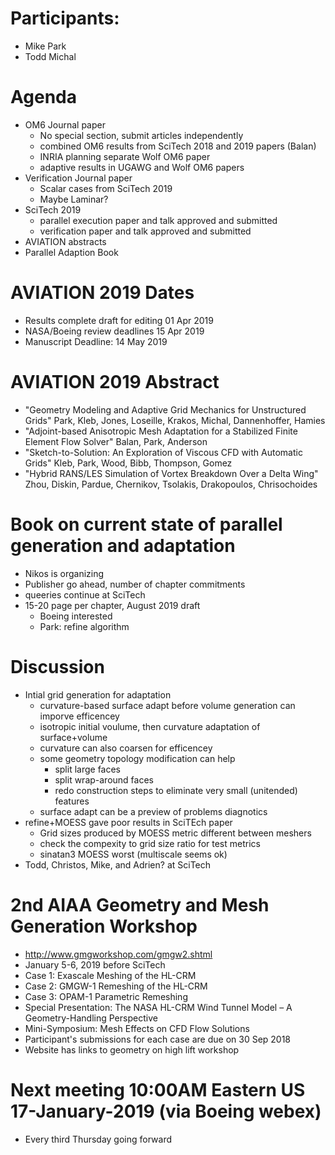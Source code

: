 
# Participants:
 - Mike Park
 - Todd Michal

# Agenda
- OM6 Journal paper
  - No special section, submit articles independently
  - combined OM6 results from SciTech 2018 and 2019 papers (Balan)
  - INRIA planning separate Wolf OM6 paper
  - adaptive results in UGAWG and Wolf OM6 papers
- Verification Journal paper
  - Scalar cases from SciTech 2019
  - Maybe Laminar?
- SciTech 2019
  - parallel execution paper and talk approved and submitted
  - verification paper and talk approved and submitted
- AVIATION abstracts
- Parallel Adaption Book

# AVIATION 2019 Dates
- Results complete draft for editing 01 Apr 2019
- NASA/Boeing review deadlines 15 Apr 2019
- Manuscript Deadline: 14 May 2019

# AVIATION 2019 Abstract
 - "Geometry Modeling and Adaptive Grid Mechanics for Unstructured Grids" Park, Kleb, Jones, Loseille, Krakos, Michal, Dannenhoffer, Hamies
 - "Adjoint-based Anisotropic Mesh Adaptation for a Stabilized Finite Element Flow Solver" Balan, Park, Anderson
 - "Sketch-to-Solution: An Exploration of Viscous CFD with Automatic Grids" Kleb, Park, Wood, Bibb, Thompson, Gomez
 - "Hybrid RANS/LES Simulation of Vortex Breakdown Over a Delta Wing" Zhou, Diskin, Pardue, Chernikov, Tsolakis, Drakopoulos, Chrisochoides

# Book on current state of parallel generation and adaptation
- Nikos is organizing
- Publisher go ahead, number of chapter commitments
- queeries continue at SciTech
- 15-20 page per chapter, August 2019 draft 
  - Boeing interested
  - Park: refine algorithm

# Discussion
- Intial grid generation for adaptation
  - curvature-based surface adapt before volume generation can imporve efficencey
  - isotropic initial voulume, then curvature adaptation of surface+volume
  - curvature can also coarsen for efficencey
  - some geometry topology modification can help
    - split large faces
    - split wrap-around faces
    - redo construction steps to eliminate very small (unitended) features
  - surface adapt can be a preview of problems diagnotics
- refine+MOESS gave poor results in SciTEch paper
  - Grid sizes produced by MOESS metric different between meshers
  - check the compexity to grid size ratio for test metrics
  - sinatan3 MOESS worst (multiscale seems ok)
- Todd, Christos, Mike, and Adrien? at SciTech

# 2nd AIAA Geometry and Mesh Generation Workshop
 - http://www.gmgworkshop.com/gmgw2.shtml
 - January 5-6, 2019 before SciTech
 - Case 1: Exascale Meshing of the HL-CRM
 - Case 2: GMGW-1 Remeshing of the HL-CRM
 - Case 3: OPAM-1 Parametric Remeshing
 - Special Presentation: The NASA HL-CRM Wind Tunnel Model – A Geometry-Handling Perspective
 - Mini-Symposium: Mesh Effects on CFD Flow Solutions
 - Participant's submissions for each case are due on 30 Sep 2018
 - Website has links to geometry on high lift workshop

# Next meeting 10:00AM Eastern US 17-January-2019 (via Boeing webex)
- Every third Thursday going forward

